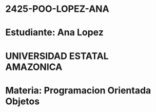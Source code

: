 # 2425-POO-LOPEZ-ANA
# Estudiante: Ana Lopez
# UNIVERSIDAD ESTATAL AMAZONICA
# Materia: Programacion Orientada Objetos
